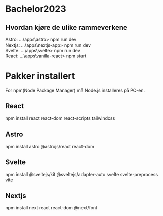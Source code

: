 # Bachelor2023

## Hvordan kjøre de ulike rammeverkene
Astro: ...\apps\astro> npm run dev \
Nextjs: ...\apps\nextjs-app> npm run dev \
Svelte: ...\apps\svelte> npm run dev \
React: ...\apps\vanilla-react> npm start 

# Pakker installert
For npm(Node Package Manager) må Node.js installeres på PC-en.
## React
npm install react react-dom react-scripts tailwindcss
## Astro
npm install astro @astrojs/react react-dom
## Svelte
npm install @sveltejs/kit @sveltejs/adapter-auto svelte svelte-preprocess vite
## Nextjs
npm install next react react-dom @next/font

